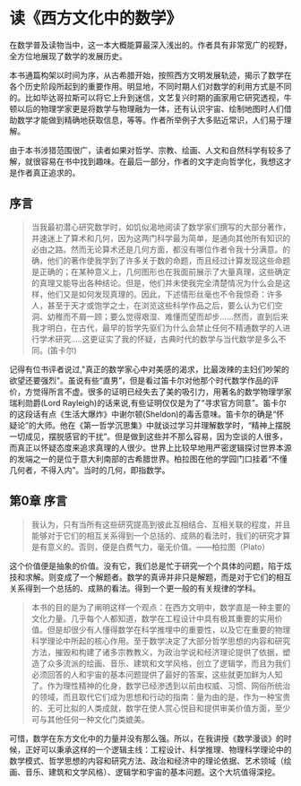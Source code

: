 # 读《西方文化中的数学》

在数学普及读物当中，这一本大概能算最深入浅出的。作者具有非常宽广的视野，全方位地展现了数学的发展历史。

本书通篇构架以时间为序，从古希腊开始，按照西方文明发展轨迹，揭示了数学在各个历史阶段所起到的重要作用。明显地，不同时期人们对数学的利用方式是不同的。比如毕达哥拉斯可以将它上升到迷信，文艺复兴时期的画家用它研究透视，牛顿以后的物理学家更是将数学与物理融为一体，还有认识宇宙、绘制地图时人们借助数学才能做到精确地获取信息，等等。作者所举例子大多贴近常识，人们易于理解。

由于本书涉猎范围很广，读者如果对哲学、宗教、绘画、人文和自然科学有较多了解，就很容易在书中找到趣味。在最后一部分，作者的文字走向哲学化，我想这才是作者真正追求的。

## 序言
> 当我最初潜心研究数学时，如饥似渴地阅读了数学家们撰写的大部分著作，并速迷上了算术和几何，因为这两门科学最为简单，是通向其他所有知识的必由之路。然而无论算术还是几何方面，都没有哪位作者令我十分满意。的确，他们的著作使我学到了许多关于数的命题，而且经过计算发现这些命题是正确的；在某种意义上，几何图形也在我面前展示了大量真理，这些确定的真理又能导出各种结论。但是，他们并未使我完全清楚情况为什么会是这样，他们又是如何发现真理的。因此，下述情形丝毫也不令我惊奇：许多人，甚至于天才或饱学之士，在浏览这些科学作品之后，要么认为它们空洞、幼稚而不屑一顾；要么觉得艰湿、难懂而望而却步......然而，直到后来我才明白，在古代，最早的哲学先驱们为什么会禁止任何不精通数学的人进行学术研究.....这更证实了我的怀疑，古典时代的数学与当代数学是多么不同。(笛卡尔)

记得有位书评者说过,"真正的数学家心中对美感的渴求，比最泼辣的主妇们吵架的欲望还要强烈"。虽说有些“直男”，但是看过笛卡尔对他那个时代数学作品的评价，方觉得所言不虚。很多的证明已经失去了美的吸引力，用著名的数学物理学家瑞利勋爵(Lord Rayleigh)的话来说,有些证明仅仅是为了“寻求官方同意”。笛卡尔的这段话有点《生活大爆炸》中谢尔顿(Sheldon)的毒舌意味。笛卡尔的确是“怀疑论”的大师。他在《第一哲学沉思集》中就谈过学习并理解数学时，“精神上摆脱一切成见，摆脱感官的干扰”。但是做到这些并不那么容易，因为空谈的人很多，而真正以怀疑态度来追求真理的人很少。世界上比较早地用严密逻辑探讨世界本源的发端之一的是位于意大利南部的古希腊世界。柏拉图在他的学园门口挂着“不懂几何者，不得入内”。当时的几何，即指数学。

## 第0章 序言
> 我认为，只有当所有这些研究提高到彼此互相结合、互相关联的程度，并且能够对于它们的相互关系得到一个总括的、成熟的看法时，我们的研究才算是有意义的。否则，便是白费气力，毫无价值。——柏拉图（Plato）

这个价值便是抽象的价值。没有它，我们总是忙于研究一个个具体的问题，陷于炫技和求解。则变成了一个解题者。数学的真谛并非只是解题，而是对于它们的相互关系得到一个总括的、成熟的看法。得到一个更一般的有关规律的学科。

> 本书的目的是为了阐明这样一个观点：在西方文明中，数学直是一种主要的文化力量。几乎每个人都知道，数学在工程设计中具有极其重要的实用价值。但是却很少有人懂得数学在科学推埋中的重要性，以及它在重要的物理科学理论中所起的核心作用。至于数学决定了大部分哲学思想的内容和研究方法，摧毁和构建了诸多宗教教义，为政治学说和经济理论提供了依据，塑造了众多流派的绘画、音乐、建筑和文学风格，创立了逻辑学，而且为我们必须回答的人和宇宙的基本问题提供了最好的答案，这些就更加鲜为人知了。作为理性精神的化身，数学已经渗透到以前由权威、习惯、网俗所统治的领域，而且取代它们成为思想和行动的指南：量为由的是，作为一种宝贵的、无可比拟的人类成就，数学在使人赏心悦目和提供审美价值方面，至少可与其他任何一种文化门类媲美。

可惜，数学在东方文化中的力量并没有那么强。所以，在我讲授《数学漫谈》的时候，正好可以秉承这样的一个逻辑主线：工程设计、科学推理、物理科学理论中的数学模式、哲学思想的内容和研究方法、政治和经济中的理论依据、艺术领域（绘画、音乐、建筑和文学风格）、逻辑学和宇宙的基本问题。这个大坑值得深挖。

>